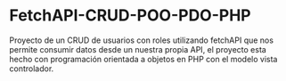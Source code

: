 # FetchAPI-CRUD-POO-PDO-PHP

Proyecto de un CRUD de usuarios con roles utilizando fetchAPI que nos permite consumir datos desde un nuestra propia API, el proyecto esta hecho con programación orientada a objetos en PHP con el modelo vista controlador.
